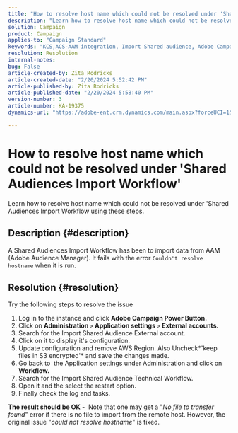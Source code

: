 ```yaml
---
title: "How to resolve host name which could not be resolved under 'Shared Audiences Import Workflow'"
description: "Learn how to resolve host name which could not be resolved under 'Shared Audiences Import Workflow"
solution: Campaign
product: Campaign
applies-to: "Campaign Standard"
keywords: "KCS,ACS-AAM integration, Import Shared audience, Adobe Campaign Standard,"
resolution: Resolution
internal-notes: 
bug: False
article-created-by: Zita Rodricks
article-created-date: "2/20/2024 5:52:42 PM"
article-published-by: Zita Rodricks
article-published-date: "2/20/2024 5:58:40 PM"
version-number: 3
article-number: KA-19375
dynamics-url: "https://adobe-ent.crm.dynamics.com/main.aspx?forceUCI=1&pagetype=entityrecord&etn=knowledgearticle&id=c1c702d2-18d0-ee11-9079-6045bd006b4b"

---
```

# How to resolve host name which could not be resolved under 'Shared Audiences Import Workflow'


Learn how to resolve host name which could not be resolved under 'Shared Audiences Import Workflow using these steps.

## Description {#description}

A Shared Audiences Import Workflow has been to import data from AAM (Adobe Audience Manager). It fails with the error `Couldn't resolve hostname` when it is run.

## Resolution {#resolution}


Try the following steps to resolve the issue

1. Log in to the instance and click <b>Adobe Campaign Power Button.</b>
2. Click on <b>Administration </b>`>`  <b>Application settings</b> `>`  <b>External accounts.</b>
3. Search for the Import Shared Audience External account.
4. Click on it to display it's configuration.
5. Update configuration and remove AWS Region. Also Uncheck*'keep files in S3 encrypted'* and save the changes made.
6. Go back to  the Application settings under Administration and click on<b> Workflow. </b>
7. Search for the Import Shared Audience Technical Workflow.
8. Open it and the select the restart option.
9. Finally check the log and tasks.


<b>The result should be OK</b> -  Note that one may get a "*No file to transfer found*" error if there is no file to import from the remote host. However, the original issue "*could not resolve hostname*" is fixed.
